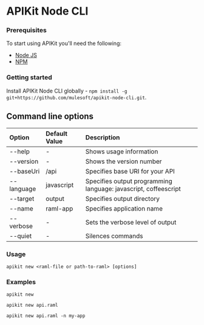 APIKit Node CLI
===============

### Prerequisites

To start using APIKit you'll need the following:

* [Node JS](http://nodejs.org/)
* [NPM](https://npmjs.org/)

### Getting started

Install APIKit Node CLI globally - `npm install -g git+https://github.com/mulesoft/apikit-node-cli.git`.

## Command line options

| Option            | Default Value  | Description  |
|:------------------|:---------------|:---------------|
| --help            |-               | Shows usage information
| --version         |-               | Shows the version number
| --baseUri         |/api            | Specifies base URI for your API
| --language        |javascript      | Specifies output programming language: javascript, coffeescript
| --target          |output          | Specifies output directory
| --name            |raml-app        | Specifies application name
| --verbose         |-               | Sets the verbose level of output
| --quiet           |-               | Silences commands

### Usage

`apikit new <raml-file or path-to-raml> [options]`

### Examples
`apikit new`

`apikit new api.raml`

`apikit new api.raml -n my-app`
